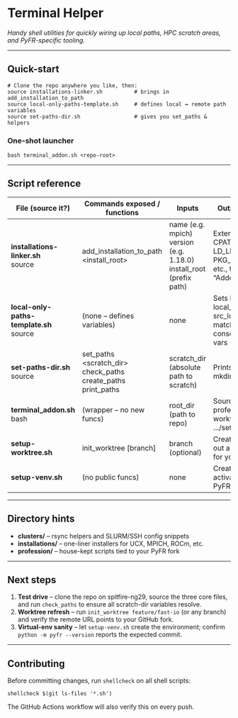 # Terminal Helper
*Handy shell utilities for quickly wiring up local paths, HPC scratch areas, and PyFR-specific tooling.*

---

## Quick-start

~~~
# Clone the repo anywhere you like, then:
source installations-linker.sh          # brings in add_installation_to_path
source local-only-paths-template.sh     # defines local ↔ remote path variables
source set-paths-dir.sh                 # gives you set_paths & helpers
~~~

### One-shot launcher

~~~
bash terminal_addon.sh <repo-root>
~~~

---

## Script reference

| File (source it?)                       | Commands exposed / functions                | Inputs                                   | Outputs / exports                                                                 |
|-----------------------------------------|----------------------------------------------|------------------------------------------|-----------------------------------------------------------------------------------|
| **installations-linker.sh**<br>source   | add_installation_to_path <name> <version> <install_root> | name (e.g. mpich)<br>version (e.g. 1.18.0)<br>install_root (prefix path) | Extends PATH, CPATH, LD_LIBRARY_PATH, PKG_CONFIG_PATH, etc., then echoes “Added <name>” |
| **local-only-paths-template.sh**<br>source | (none – defines variables)                   | none                                     | Sets local_user, local_ip, dest_local, src_local, plus matching consciousness_* vars |
| **set-paths-dir.sh**<br>source          | set_paths <scratch_dir><br>check_paths<br>create_paths<br>print_paths | scratch_dir (absolute path to scratch) | Prints status lines or mkdir traces                                                |
| **terminal_addon.sh**<br>bash           | (wrapper – no new funcs)                     | root_dir (path to repo)                 | Sources profession/.../setup-worktree.sh and .../setup-venv.sh                    |
| **setup-worktree.sh**                   | init_worktree [branch]                       | branch (optional)                        | Creates or checks out a Git worktree for your PyFR fork                           |
| **setup-venv.sh**                       | (no public funcs)                            | none                                     | Creates .venv, activates it, installs PyFR + extras                               |

---

## Directory hints

* **clusters/** – rsync helpers and SLURM/SSH config snippets  
* **installations/** – one-liner installers for UCX, MPICH, ROCm, etc.  
* **profession/** – house-kept scripts tied to your PyFR fork

---

## Next steps

1. **Test drive** – clone the repo on spitfire-ng29, source the three core files, and run `check_paths` to ensure all scratch-dir variables resolve.  
2. **Worktree refresh** – run `init_worktree feature/fast-io` (or any branch) and verify the remote URL points to your GitHub fork.  
3. **Virtual-env sanity** – let `setup-venv.sh` create the environment; confirm `python -m pyfr --version` reports the expected commit.

---

## Contributing

Before committing changes, run `shellcheck` on all shell scripts:

```
shellcheck $(git ls-files '*.sh')
```

The GitHub Actions workflow will also verify this on every push.

